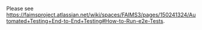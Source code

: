 Please see https://faimsproject.atlassian.net/wiki/spaces/FAIMS3/pages/150241324/Automated+Testing+End-to-End+Testing#How-to-Run-e2e-Tests. 
